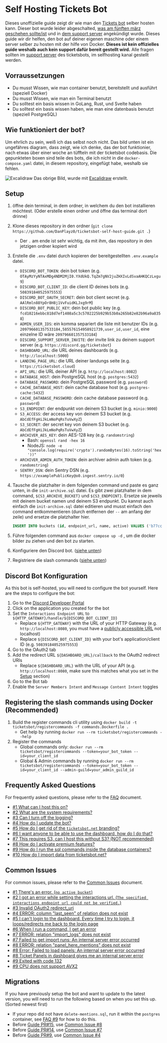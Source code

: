 # Self Hosting Tickets Bot

Dieses unoffizielle guide zeigt dir wie man den [Tickets bot](https://discord.com/users/508391840525975553) selber hosten kann. Dieser bot wurde leider abgeschalted, [was am fünften märz geschehen sollte/ist](https://discord.com/channels/508392876359680000/508410703439462400/1325516916995129445) und in [dem support server](https://discord.gg/XX2TxVCq6g) angekündigt wurde. Dieses guide wir dir helfen, den bot auf deiner eigenen maschine oder einem server selber zu hosten mit der hilfe von Docker. **Dieses ist kein offizielles guide weshalb auch kein support dafür bereit gestellt wird.** Alle fragen sollten im [support server](https://discord.gg/XX2TxVCq6g) des ticketsbots, im selfhosting kanal gestellt werden.

## Vorraussetzungen

- Du musst Wissen, wie man container benutzt, bereitstellt und ausführt (speziell Docker)
- Du musst Wissen, wie man ein Terminal benutzt
- Du solltest ein basis wissen in GoLang, Rust, und Svelte haben
- Du solltest ein basis wissen haben, wie man eine datenbasis benutzt (speziell PostgreSQL)

## Wie funktioniert der bot?

Um ehrlich zu sein, weiß ich das selbst noch nicht. Das bild unten ist ein ungefähres diagram, dass zeigt, wie ich denke, das der bot funktionier, nach etwas über einer woche an tüffteln mit der ticketsbot codebasis. Die gepunkteten boxen sind teile des bots, die ich nicht in die `docker-compose.yaml` datei, in diesem repository, eingefügt habe, weshalb sie fehlen.

![Excalidraw](./images/ticketsbot-2025-01-11T23_47_40_622Z.svg)
Das obrige Bild, wurde mit [Excalidraw](https://excalidraw.com/) erstellt.

## Setup

1. öffne dein terminal, in dem ordner, in welchem du den bot installieren möchtest. (Oder erstelle einen ordner und öffne das terminal dort drinne)
2. Klone dieses repository in den ordner (`git clone https://github.com/DanPlayz0/ticketsbot-self-host-guide.git .`)
   - Der `.` am ende ist sehr wichtig, da mit ihm, das repository in den jetzigen ordner kopiert wird
3. Erstelle die `.env` datei durch kopieren der bereitgestellten `.env.example` datei.

   - `DISCORD_BOT_TOKEN`: dein bot token (e.g. `OTAyMzYyNTAxMDg4NDM2MjI0.YXdUkQ.TqZm7gNV2juZHXIvLdSvaAHKQCzLxgu9`)
   - `DISCORD_BOT_CLIENT_ID`: die client ID deines bots (e.g. `508391840525975553`)
   - `DISCORD_BOT_OAUTH_SECRET`: dein bot client secret (e.g. `AAlRmln88YpOr8H8j1VvFuidKLJxg9rM`)
   - `DISCORD_BOT_PUBLIC_KEY`: dein bot public key (e.g. `fcd10216ebbc818d7ef1408a5c3c5702225b929b53b0a265b82e82b96a9a8358`)
   - `ADMIN_USER_IDS`: ein komma separiert die liste mit benutzer IDs (e.g. `209796601357533184,585576154958921739,user_id,user_id`, eine einzelne ID wäre `209796601357533184`)
   - `DISCORD_SUPPORT_SERVER_INVITE`: der invite link zu deinem support server (e.g. `https://discord.gg/ticketsbot`)
   - `DASHBOARD_URL`: die URL deines dashboards (e.g. `http://localhost:5000`)
   - `LANDING_PAGE_URL`: die URL deiner landungs seite (e.g. `https://ticketsbot.cloud`)
   - `API_URL`: die URL deiner API (e.g. `http://localhost:8082`)
   - `DATABASE_HOST`: dein PostgreSQL host (e.g. `postgres:5432`)
   - `DATABASE_PASSWORD`: dein PostgreSQL password (e.g. `password`)
   - `CACHE_DATABASE_HOST`: dein cache database host (e.g. `postgres-cache:5432`)
   - `CACHE_DATABASE_PASSWORD`: dein cache database password (e.g. `password`)
   - `S3_ENDPOINT`: der endpunkt von deinem S3 bucket (e.g. `minio:9000`)
   - `S3_ACCESS`: der access key von deinem S3 bucket (e.g. `AbCdEfFgHiJkLmNoPqRsTuVwXyZ`)
   - `S3_SECRET`: der secret key von deinem S3 bucket (e.g. `AbCdEfFgHiJkLmNoPqRsTuVwXyZ`)
   - `ARCHIVER_AES_KEY`: dein AES-128 key (e.g. `randomstring`)
     - Bash: `openssl rand -hex 16`
     - NodeJS: `node -e "console.log(require('crypto').randomBytes(16).toString('hex'))"`
   - `ARCHIVER_ADMIN_AUTH_TOKEN`: dein archiver admin auth token (e.g. `randomstring`)
   - `SENTRY_DSN`: dein Sentry DSN (e.g. `https://examplePublicKey@o0.ingest.sentry.io/0`)

4. Tausche die platzhalter in dem folgenden command und paste es ganz unten, in die `init-archive.sql` datei. Es gibt zwei platzhalter in dem command, `${S3_ARCHIVE_BUCKET}` und `${S3_ENDPOINT}`. Ersetze sie jeweils mit deinem bucket namen und deinem S3 endpunkt. Du kannst auch einfach die `init-archive.sql` datei editieren und musst einfach den command entkommentieren (durch entfernen der `--` am anfang der zeile) und ersetze die platzhalter hier.

   ```sql
   INSERT INTO buckets (id, endpoint_url, name, active) VALUES ('b77cc1a0-91ec-4d64-bb6d-21717737ea3c', 'https://${S3_ENDPOINT}', '${S3_ARCHIVE_BUCKET}', TRUE);
   ```

5. Führe folgenden command aus `docker compose up -d` , um die docker bilder zu ziehen und den bot zu starten.
6. Konfiguriere den Discord bot. ([siehe unten](#discord-bot-configuration))
7. Registriere die slash commands ([siehe unten](#registering-the-slash-commands-using-docker-recommended))

## Discord Bot Konfiguration

As this bot is self-hosted, you will need to configure the bot yourself. Here are the steps to configure the bot:

1. Go to the [Discord Developer Portal](https://discord.com/developers/applications)
2. Click on the application you created for the bot
3. Set the `Interactions Endpoint URL` to `${HTTP_GATEWAY}/handle/${DISCORD_BOT_CLIENT_ID}`
   - Replace `${HTTP_GATEWAY}` with the URL of your HTTP Gateway (e.g. `http://localhost:8080`, you must have a [publicly accessible URL](./wiki/faq.md#6-i-want-anyone-to-be-able-to-use-the-dashboard-how-do-i-do-that) not localhost)
   - Replace `${DISCORD_BOT_CLIENT_ID}` with your bot's application/client ID (e.g. `508391840525975553`)
4. Go to the OAuth2 tab
5. Add the redirect URL `${DASHBOARD_URL}/callback` to the OAuth2 redirect URIs
   - Replace `${DASHBOARD_URL}` with the URL of your API (e.g. `http://localhost:8080`, make sure this matches what you set in the [Setup](#setup) section)
6. Go to the Bot tab
7. Enable the `Server Members Intent` and `Message Content Intent` toggles

## Registering the slash commands using Docker (Recommended)

1. Build the register commands cli utility using `docker build -t ticketsbot/registercommands -f commands.Dockerfile .`
   - Get help by running `docker run --rm ticketsbot/registercommands --help`
2. Register the commands
   - Global commands only: `docker run --rm ticketsbot/registercommands --token=your_bot_token --id=your_client_id`
   - Global & Admin commands by running `docker run --rm ticketsbot/registercommands --token=your_bot_token --id=your_client_id --admin-guild=your_admin_guild_id`

## Frequently Asked Questions

For frequently asked questions, please refer to the [FAQ](./wiki/faq.md) document.

- [#1 What can I host this on?](./wiki/faq.md#1-what-can-i-host-this-on)
- [#2 What are the system requirements?](./wiki/faq.md#2-what-are-the-system-requirements)
- [#3 Can I turn off the logging?](./wiki/faq.md#3-can-i-turn-off-the-logging)
- [#4 How do I update the bot?](./wiki/faq.md#4-how-do-i-update-the-bot)
- [#5 How do I get rid of the `ticketsbot.net` branding?](./wiki/faq.md#5-how-do-i-get-rid-of-the-ticketsbotnet-branding)
- [#6 I want anyone to be able to use the dashboard, how do I do that?](./wiki/faq.md#6-i-want-anyone-to-be-able-to-use-the-dashboard-how-do-i-do-that)
- [#7 This requires S3, can I host this without S3? (NOT recommended)](./wiki/faq.md#7-this-requires-s3-can-i-host-this-without-s3-not-recommended)
- [#8 How do I activate premium features?](./wiki/faq.md#8-how-do-i-activate-premium-features)
- [#9 How do I run the sql commands inside the database containers?](./wiki/faq.md#9-how-do-i-run-the-sql-commands-inside-the-database-containers)
- [#10 How do I import data from ticketsbot.net?](./wiki/faq.md#10-how-do-i-import-data-from-ticketsbotnet)

## Common Issues

For common issues, please refer to the [Common Issues](./wiki/common-issues.md) document.

- [#1 There's an error. (`no active bucket`)](./wiki/common-issues.md#1-theres-an-error-no-active-bucket)
- [#2 I got an error while setting the interactions url. (`The specified interactions endpoint url could not be verified.`)](./wiki/common-issues.md#2-i-got-an-error-while-setting-the-interactions-url-the-specified-interactions-endpoint-url-could-not-be-verified)
- [#3 Invalid OAuth2 redirect_uri](./wiki/common-issues.md#3-invalid-oauth2-redirect_uri)
- [#4 ERROR: column "last_seen" of relation does not exist](./wiki/common-issues.md#4-error-column-last_seen-of-relation-does-not-exist)
- [#5 I can't login to the dashboard. Every time I try to login, it loops/redirects me back to the login page](./wiki/common-issues.md#5-i-cant-login-to-the-dashboard-every-time-i-try-to-login-it-loopsredirects-me-back-to-the-login-page)
- [#6 When I run a command, I get an error](./wiki/common-issues.md#6-when-i-run-a-command-i-get-an-error)
- [#7 ERROR: relation "import_logs" does not exist](./wiki/common-issues.md#7-error-relation-import_logs-does-not-exist)
- [#7 Failed to get import runs: An internal server error occurred](./wiki/common-issues.md#7-error-relation-import_logs-does-not-exist)
- [#8 ERROR: relation "panel_here_mentions" does not exist](./wiki/common-issues.md#8-error-relation-panel_here_mentions-does-not-exist)
- [#8 Error: Failed to load panels: An internal server error occurred](./wiki/common-issues.md#8-error-relation-panel_here_mentions-does-not-exist)
- [#8 Ticket Panels in dashboard gives me an internal server error](./wiki/common-issues.md#8-error-relation-panel_here_mentions-does-not-exist)
- [#9 Exited with code 132](./wiki/common-issues.md#9-exited-with-code-132)
- [#9 CPU does not support AVX2](./wiki/common-issues.md#9-exited-with-code-132)

## Migrations

If you have previously setup the bot and want to update to the latest version, you will need to run the following based on when you set this up. (Sorted newest first)

- If your repo did not have `delete-mentions.sql`, run it within the `postgres` container, see [FAQ #9](./wiki/faq.md#9-how-do-i-run-the-sql-commands-inside-the-database-containers) for how to do this.
- Before [Guide PR#15](https://github.com/DanPlayz0/ticketsbot-self-host-guide/pull/15), use [Common Issue #8](./wiki/common-issues.md#8-error-relation-panel_here_mentions-does-not-exist)
- Before [Guide PR#14](https://github.com/DanPlayz0/ticketsbot-self-host-guide/pull/14), use [Common Issue #7](./wiki/common-issues.md#7-error-relation-import_logs-does-not-exist)
- Before [Guide PR#9](https://github.com/DanPlayz0/ticketsbot-self-host-guide/pull/9), use [Common Issue #4](./wiki/common-issues.md#4-error-column-last_seen-of-relation-does-not-exist)
